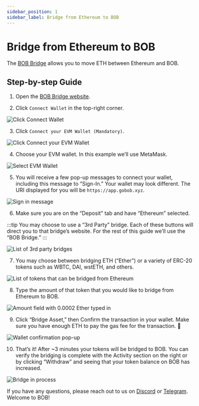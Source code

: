 ```yaml
---
sidebar_position: 1
sidebar_label: Bridge from Ethereum to BOB
---
```


# Bridge from Ethereum to BOB

The [BOB Bridge](https://app.gobob.xyz/bridge) allows you to move ETH between Ethereum and BOB.

## Step-by-step Guide

1. Open the [BOB Bridge website](https://app.gobob.xyz/bridge).

2. Click `Connect Wallet` in the top-right corner.

![Click Connect Wallet](./eth-bridge-01.png)

3. Click `Connect your EVM Wallet (Mandatory)`.

![Click Connect your EVM Wallet](./eth-bridge-02.png)

4. Choose your EVM wallet. In this example we’ll use MetaMask.

![Select EVM Wallet](./eth-bridge-03.png)

5. You will receive a few pop-up messages to connect your wallet, including this message to “Sign-In.” Your wallet may look different. The URI displayed for you will be `https://app.gobob.xyz`.

![Sign in message](./eth-bridge-04.png)

6. Make sure you are on the “Deposit” tab and have “Ethereum” selected.

:::tip
You may choose to use a “3rd Party” bridge. Each of these buttons will direct you to that bridge’s website. For the rest of this guide we’ll use the “BOB Bridge.”
:::

![List of 3rd party bridges](./eth-bridge-05.png)

7. You may choose between bridging ETH (“Ether”) or a variety of ERC-20 tokens such as WBTC, DAI, wstETH, and others.

![List of tokens that can be bridged from Ethereum](./eth-bridge-06.png)

8. Type the amount of that token that you would like to bridge from Ethereum to BOB.

![Amount field with 0.0002 Ether typed in](./eth-bridge-07.png)

9. Click “Bridge Asset,” then Confirm the transaction in your wallet. Make sure you have enough ETH to pay the gas fee for the transaction. 🥲

![Wallet confirmation pop-up](./eth-bridge-08.png)

10. That’s it! After ~3 minutes your tokens will be bridged to BOB. You can verify the bridging is complete with the Activity section on the right or by clicking “Withdraw” and seeing that your token balance on BOB has increased.

![Bridge in process](./eth-bridge-09.png)

If you have any questions, please reach out to us on [Discord](https://discord.gg/gobob) or [Telegram](https://t.me/+CyIcLW2nfaFlNDc1). Welcome to BOB!
